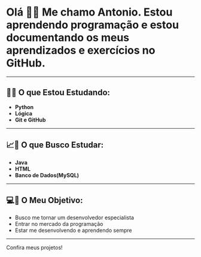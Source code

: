 # Olá 🤗😁 Me chamo Antonio. Estou aprendendo programação e estou documentando os meus aprendizados e exercícios no GitHub.
---
## 📏📐 O que Estou Estudando:
- **Python**
- **Lógica**
- **Git e GitHub**
---
## 📈📖 O que Busco Estudar:
- **Java**
- **HTML**
- **Banco de Dados(MySQL)**
---
## 💻📌 O Meu Objetivo:
- Busco me tornar um desenvolvedor especialista
- Entrar no mercado da programação
- Estar me desenvolvendo e aprendendo sempre
---
Confira meus projetos!
